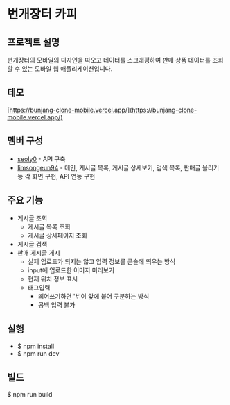# 번개장터 카피

## 프로젝트 설명
번개장터의 모바일의 디자인을 따오고 데이터를 스크래핑하여 판매 상품 데이터를 조회할 수 있는 모바일 웹 애플리케이션입니다.

## 데모
[https://bunjang-clone-mobile.vercel.app/](https://bunjang-clone-mobile.vercel.app/)

## 멤버 구성
* [seoly0](https://github.com/seoly0) - API 구축
* [limsongeun94](https://github.com/limsongeun94) - 메인, 게시글 목록, 게시글 상세보기, 검색 목록, 판매글 올리기 등 각 화면 구현, API 연동 구현

## 주요 기능
* 게시글 조회
  * 게시글 목록 조회
  * 게시글 상세페이지 조회
* 게시글 검색
* 판매 게시글 게시
  * 실제 업로드가 되지는 않고 입력 정보를 콘솔에 띄우는 방식
  * input에 업로드한 이미지 미리보기
  * 현재 위치 정보 표시
  * 태그입력
    * 띄어쓰기하면 '#'이 앞에 붙어 구분하는 방식
    * 공백 입력 불가

## 실행
* $ npm install
* $ npm run dev

## 빌드
$ npm run build
